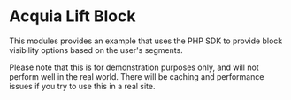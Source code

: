 # Acquia Lift Block
This modules provides an example that uses the PHP SDK to provide block visibility options based on the user's segments.

Please note that this is for demonstration purposes only, and will not perform well in the real world. There will be caching and performance issues if you try to use this in a real site.